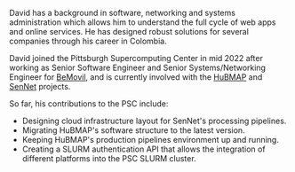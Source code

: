 David has a background in software, networking and systems administration which allows him 
to understand the full cycle of web apps and online services. He has designed robust solutions
for several companies through his career in Colombia.

David joined the Pittsburgh Supercomputing Center in mid 2022 after working as Senior Software Engineer 
and Senior Systems/Networking Engineer for [BeMovil](https://www.bemovil.net), and is currently involved
with the [HuBMAP](https://hubmapconsortium.org) and [SenNet](https://sennetconsortium.org) projects.

So far, his contributions to the PSC include:

* Designing cloud infrastructure layout for SenNet's processing pipelines.
* Migrating HuBMAP's software structure to the latest version.
* Keeping HuBMAP's production pipelines environment up and running.
* Creating a SLURM authentication API that allows the integration of different platforms into the PSC SLURM
cluster.
